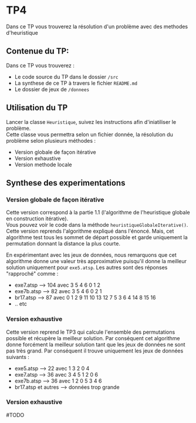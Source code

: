 # TP4  

Dans ce TP vous trouverez la résolution d'un problème avec des methodes d'heuristique

## Contenue du TP:

Dans ce TP vous trouverez :

- Le code source du TP dans le dossier `/src`
- La synthese de ce TP à travers le fichier `README.md` 
- Le dossier de jeux de `/donnees`

## Utilisation du TP

Lancer la classe `Heuristique`, suivez les instructions afin d'iniatiliser le problème.  
Cette classe vous permettra selon un fichier donnée, la résolution du problème selon plusieurs méthodes : 
- Version globale de façon itérative
- Version exhaustive 
- Version methode locale

## Synthese des experimentations

###  Version globale de façon itérative

Cette version correspond à la partie 1.1 (l'algorithme de l'heuristique globale en construction itérative).  
Vous pouvez voir le code dans la méthode `heuristiqueGlobaleIterative()`. Cette version reprends l'algorithme expliqué dans l'énoncé. Mais, cet algorithme test tous les sommet de départ possible et garde uniquement la permutation donnant la distance la plus courte. 

En expérimentant avec les jeux de données, nous remarquons que cet algorithme donne une valeur très approximative puisqu'il donne la meilleur solution uniquement pour `exe5.atsp`. Les autres sont des réponses "rapproché" comme : 
- exe7.atsp -->  104 avec 3 5 4 6 0 1 2 
- exe7b.atsp -->  82 avec 3 5 4 6 0 2 1 
- br17.atsp -->  87 avec 0 1 2 9 11 10 13 12 7 5 3 6 4 14 8 15 16
- .. etc

### Version exhaustive 

Cette version reprend le TP3 qui calcule l'ensemble des permutations possible et récupère la meilleur solution. Par conséquent cet algorithme donne forcément la meilleur solution tant que les jeux de données ne sont pas très grand.
Par conséquent il trouve uniquement les jeux de données suivants : 
- exe5.atsp --> 22 avec 1 3 2 0 4
- exe7.atsp -->  36 avec  3 4 5 1 2 0 6 
- exe7b.atsp -->  36 avec 1 2 0 5 3 4 6 
- br17.atsp  et autres -->  données trop grande


### Version exhaustive 

#TODO